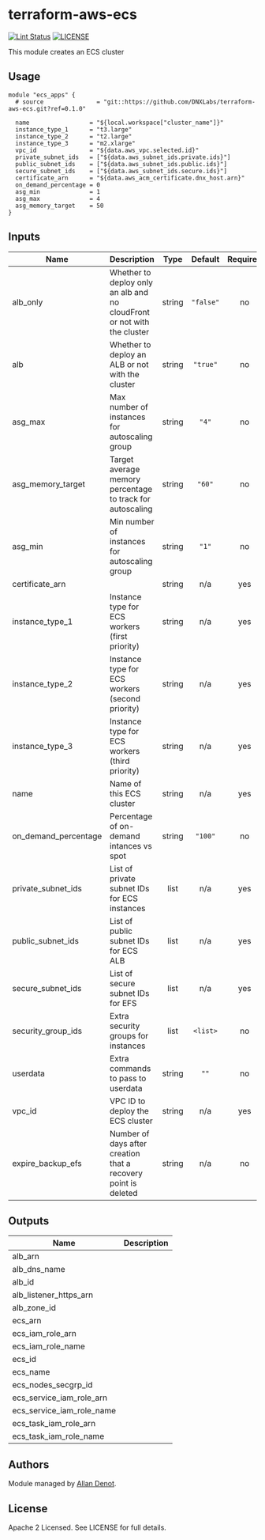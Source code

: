 # terraform-aws-ecs

[![Lint Status](https://github.com/DNXLabs/terraform-aws-ecs/workflows/Lint/badge.svg)](https://github.com/DNXLabs/terraform-aws-ecs/actions)
[![LICENSE](https://img.shields.io/github/license/DNXLabs/terraform-aws-ecs)](https://github.com/DNXLabs/terraform-aws-ecs/blob/master/LICENSE)

This module creates an ECS cluster

## Usage

```hcl
module "ecs_apps" {
  # source               = "git::https://github.com/DNXLabs/terraform-aws-ecs.git?ref=0.1.0"

  name                 = "${local.workspace["cluster_name"]}"
  instance_type_1      = "t3.large"
  instance_type_2      = "t2.large"
  instance_type_3      = "m2.xlarge"
  vpc_id               = "${data.aws_vpc.selected.id}"
  private_subnet_ids   = ["${data.aws_subnet_ids.private.ids}"]
  public_subnet_ids    = ["${data.aws_subnet_ids.public.ids}"]
  secure_subnet_ids    = ["${data.aws_subnet_ids.secure.ids}"]
  certificate_arn      = "${data.aws_acm_certificate.dnx_host.arn}"
  on_demand_percentage = 0
  asg_min              = 1
  asg_max              = 4
  asg_memory_target    = 50
}
```

## Inputs

| Name | Description | Type | Default | Required |
|------|-------------|:----:|:-----:|:-----:|
| alb_only | Whether to deploy only an alb and no cloudFront or not with the cluster | string | `"false"` | no |
| alb | Whether to deploy an ALB or not with the cluster | string | `"true"` | no |
| asg\_max | Max number of instances for autoscaling group | string | `"4"` | no |
| asg\_memory\_target | Target average memory percentage to track for autoscaling | string | `"60"` | no |
| asg\_min | Min number of instances for autoscaling group | string | `"1"` | no |
| certificate\_arn |  | string | n/a | yes |
| instance\_type\_1 | Instance type for ECS workers (first priority) | string | n/a | yes |
| instance\_type\_2 | Instance type for ECS workers (second priority) | string | n/a | yes |
| instance\_type\_3 | Instance type for ECS workers (third priority) | string | n/a | yes |
| name | Name of this ECS cluster | string | n/a | yes |
| on\_demand\_percentage | Percentage of on-demand intances vs spot | string | `"100"` | no |
| private\_subnet\_ids | List of private subnet IDs for ECS instances | list | n/a | yes |
| public\_subnet\_ids | List of public subnet IDs for ECS ALB | list | n/a | yes |
| secure\_subnet\_ids | List of secure subnet IDs for EFS | list | n/a | yes |
| security\_group\_ids | Extra security groups for instances | list | `<list>` | no |
| userdata | Extra commands to pass to userdata | string | `""` | no |
| vpc\_id | VPC ID to deploy the ECS cluster | string | n/a | yes |
| expire\_backup\_efs | Number of days after creation that a recovery point is deleted | string | n/a | no |


## Outputs

| Name | Description |
|------|-------------|
| alb\_arn |  |
| alb\_dns\_name |  |
| alb\_id |  |
| alb\_listener\_https\_arn |  |
| alb\_zone\_id |  |
| ecs\_arn |  |
| ecs\_iam\_role\_arn |  |
| ecs\_iam\_role\_name |  |
| ecs\_id |  |
| ecs\_name |  |
| ecs\_nodes\_secgrp\_id |  |
| ecs\_service\_iam\_role\_arn |  |
| ecs\_service\_iam\_role\_name |  |
| ecs\_task\_iam\_role\_arn |  |
| ecs\_task\_iam\_role\_name |  |

## Authors

Module managed by [Allan Denot](https://github.com/adenot).

## License

Apache 2 Licensed. See LICENSE for full details.